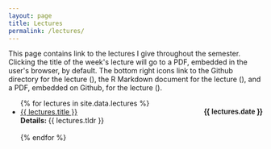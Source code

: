 ```yaml
---
layout: page
title: Lectures
permalink: /lectures/
---
```


This page contains link to the lectures I give throughout the semester. Clicking the title of the week's lecture will go to a PDF, embedded in the user's browser, by default. The bottom right icons link to the Github directory for the lecture (<i class="fab fa-github"></i>), the R Markdown document for the lecture (<i class="fab fa-r-project"></i>), and a PDF, embedded on Github, for the lecture (<i class="fas fa-file-pdf"></i>).

<ul id="archive">
	{% for lectures in site.data.lectures %}
	<li class="archiveposturl">
		<span>
			<a href="{{ site.url }}/{{ lectures.dirname }}/{{ lectures.filename }}.pdf">{{ lectures.title }}</a>
		</span>
		<strong style="font-size:100%; font-family: 'Titillium Web', sans-serif; float:right">
			{{ lectures.date }}
		</strong>
		<br>
		<span class = "postlower">
		<strong>Details:
			</strong> {{ lectures.tldr }}
		</span>
		<strong style="font-size:100%; font-family: 'Titillium Web', sans-serif; float:right">
			<a href="https://github.com/{{ site.githubdir}}/tree/master/{{ lectures.dirname }}">
				<i class="fab fa-github"></i></a>
			&nbsp;&nbsp;
			<a href="https://github.com/{{ site.githubdir}}/tree/master/{{ lectures.dirname }}/{{ lectures.filename}}.Rmd">
				<i class="fab fa-r-project"></i></a>
			&nbsp;&nbsp;
			<a href="https://github.com/{{ site.githubdir}}/blob/master/{{ lectures.dirname }}/{{ lectures.filename}}.pdf">
				<i class="fas fa-file-pdf"></i></a>
		</strong>
	</li>
	<br>
	{% endfor %}
</ul>
